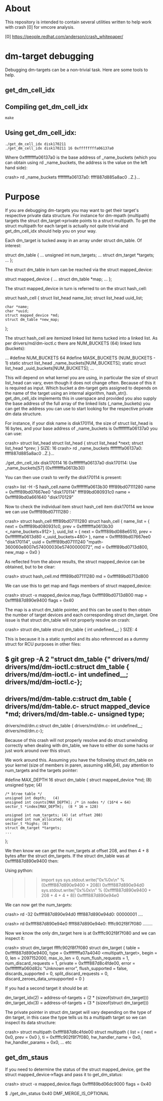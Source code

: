 About
=====

This repository is intended to contain several utilities written to help work
with crash [0] for vmcore analysis.

[0] https://people.redhat.com/anderson/crash_whitepaper/

dm-target debugging
===================

Debugging dm-targets can be a non-trivial task. Here are some tools to help.

get_dm_cell_idx
----------------

## Compiling get_dm_cell_idx
	make

## Using get_dm_cell_idx:
	./get_dm_cell_idx disk170211
	./get_dm_cell_idx disk170211 16 0xffffffffa06137a0

Where 0xffffffffa06137a0 is the base address of _name_buckets (which you can
obtain using rd _name_buckets, the address is the value on the left hand side):

crash> rd _name_buckets
ffffffffa06137a0:  ffff887d885a8ac0                    ..Z.}...

# Purpose

If you are debugging dm-targets you may want to get their target's respective
private data structure. For instance for dm-mpath (multipath) targets the
struct dm_target->private points to a struct multipath. To get the struct
multipath for each target is actually not quite trivial and get_dm_cell_idx
should help you on your way.

Each dm_target is tucked away in an array under struct dm_table. Of interest:

struct dm_table {
	...
	unsigned int num_targets;
	...
	struct dm_target *targets;
	...
};

The struct dm_table in turn can be reached via the struct mapped_device:

struct mapped_device {
	...
	struct dm_table *map;
	...
};

The struct mapped_device in turn is referred to on the struct hash_cell:

struct hash_cell {
	struct list_head name_list;
	struct list_head uuid_list;

	char *name;
	char *uuid;
	struct mapped_device *md;
	struct dm_table *new_map;
};

The struct hash_cell are itemized linked list items tucked into a linked list.
As per drivers/md/dm-ioctl.c there are NUM_BUCKETS (64) linked lists (buckets):

...
#define NUM_BUCKETS 64
#define MASK_BUCKETS (NUM_BUCKETS - 1)
static struct list_head _name_buckets[NUM_BUCKETS];
static struct list_head _uuid_buckets[NUM_BUCKETS];
...

This will depend on what kernel you are using, in particular the size of
struct list_head can vary, even though it does not change often. Because of
this it is required as input. Which bucket a dm-target gets assigned to depends
on the name of the target using an internal algorithm, hash_str().
get_dm_cell_idx implements this in userspace and provided you also supply the
base address of the full array of the linked lists (_name_buckets) you can get 
the address you can use to start looking for the respective private dm data
structure.

For instance, if your disk name is disk170114, the size of struct list_head
is 16 bytes, and your base address of _name_buckets is 0xffffffffa06137a0 you
can use:

crash> struct list_head
struct list_head {
    struct list_head *next;
    struct list_head *prev;
}
SIZE: 16
crash> rd _name_buckets
ffffffffa06137a0:  ffff887d885a8ac0                    ..Z.}...

./get_dm_cell_idx disk170114 16 0xffffffffa06137a0
disk170114: Use _name_buckets[57] (0xffffffffa0613b30)

You can then use crash to verify the disk170114 is present:

crash> list -H -S hash_cell.name 0xffffffffa0613b30
ffff89bd07111280
  name = 0xffff89bd07667ee0  "disk170114"
ffff89bd080931c0
  name = 0xffff89bd0a661640  "disk170129"

Now to check the individual item struct hash_cell item disk170114 we know we
can use 0xffff89bd07111280 :

crash> struct hash_cell ffff89bd07111280
struct hash_cell {
  name_list = {
    next = 0xffff89bd080931c0,
    prev = 0xffffffffa0613b30 <_name_buckets+912>
  },
  uuid_list = {
    next = 0xffff89bd088e6510,
    prev = 0xffffffffa0613d80 <_uuid_buckets+480>
  },
  name = 0xffff89bd07667ee0 "disk170114",
  uuid = 0xffff89bd07111240 "mpath-360060e8007e574000030e57400000072",
  md = 0xffff89bd0713d800,
  new_map = 0x0
}

As reflected from the above results, the struct mapped_device can be obtained,
but to be clear:

crash> struct hash_cell.md ffff89bd07111280
  md = 0xffff89bd0713d800

We can use this to get map and flags members of struct mapped_device:

crash> struct -x mapped_device.map,flags 0xffff89bd0713d800
  map = 0xffff887d890e9400
  flags = 0x40

The map is a struct dm_table pointer, and this can be used to then obtain the
number of target devices and each corresponding struct dm_target. One issue is
that struct dm_table will not properly resolve on crash:

crash> struct dm_table
struct dm_table {
    int undefined__;
}
SIZE: 4

This is because it is a static symbol and its also referenced as a dummy
struct for RCU purposes in other files:

$ git grep -A 2 "struct dm_table {" drivers/md/
drivers/md/dm-ioctl.c:struct dm_table {
drivers/md/dm-ioctl.c-  int undefined__;
drivers/md/dm-ioctl.c-};
--
drivers/md/dm-table.c:struct dm_table {
drivers/md/dm-table.c-  struct mapped_device *md;
drivers/md/dm-table.c-  unsigned type;
--
drivers/md/dm.c:struct dm_table {
drivers/md/dm.c-        int undefined__;
drivers/md/dm.c-};

Because of this crash will not properly resolve and do struct unwinding
correctly when dealing with dm_table, we have to either do some hacks or
just work around over this struct.

We work around this. Assuming you have the following struct dm_table on your
kernel (size of members in paren, assuming x86_64), pay attention to
num_targets and the targets pointer:

#define MAX_DEPTH 16
struct dm_table {
	struct mapped_device *md; (8)
	unsigned type; (4)

	/* btree table */
	unsigned int depth;   (4)
	unsigned int counts[MAX_DEPTH]; /* in nodes */ (16*4 = 64)
	sector_t *index[MAX_DEPTH];  (8 * 16 = 128)

	unsigned int num_targets; (4) (at offset 208)
	unsigned int num_allocated; (4)
	sector_t *highs; (8)
	struct dm_target *targets;
	...
};

We then know we can get the num_targets at offset 208, and then 4 + 8 bytes
after the struct dm_targets. If the struct dm_table was at 0xffff887d890e9400
then:

Using python:
>>> import sys
>>> sys.stdout.write("0x%0x\n" % (0xffff887d890e9400 +  208))
0xffff887d890e94d0
>>> sys.stdout.write("0x%0x\n" % (0xffff887d890e9400 +  208 + 4 + 4 + 8))
0xffff887d890e94e0

We can now get the num_targets:

crash> rd -32 0xffff887d890e94d0
ffff887d890e94d0:  00000001                              ....

crash> rd 0xffff887d890e94e0
ffff887d890e94e0:  ffffc902f8f7f080                    ........

Now we know the only dm_target here is at 0xffffc902f8f7f080 and we can
inspect it:

crash> struct dm_target ffffc902f8f7f080
struct dm_target {
  table = 0xffff887d890e9400,
  type = 0xffffffffa07a4040 <multipath_target>,
  begin = 0,
  len = 2097152000,
  max_io_len = 0,
  num_flush_requests = 1,
  num_discard_requests = 1,
  private = 0xffff887d8c4fde00,
  error = 0xffffffffa060d82c "Unknown error",
  flush_supported = false,
  discards_supported = 0,
  split_discard_requests = 0,
  discard_zeroes_data_unsupported = 0
}

If you had a second target it should be at:

dm_target_idx(2) = address-of-targets + (2 * (sizeof(struct dm_target)))
dm_target_idx(3) = address-of-targets + (3 * (sizeof(struct dm_target)))

The private pointer in struct dm_target will vary depending on the type of dm
target, in this case the type tells us its a multipath target so we can inspect
its data structure:

crash> struct multipath 0xffff887d8c4fde00
struct multipath {
  list = {
    next = 0x0,
    prev = 0x0
  },
  ti = 0xffffc902f8f7f080,
  hw_handler_name = 0x0,
  hw_handler_params = 0x0,
... etc

get_dm_staus
------------

If you need to determine the status of the struct mapped_device, get the
struct mapped_device->flags and pass it to get_dm_status:

crash> struct -x mapped_device.flags 0xffff89bd06dc9000
  flags = 0x40

$ ./get_dm_status 0x40
DMF_MERGE_IS_OPTIONAL
